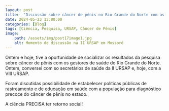 ```yaml
---
layout: post
title:  "Discussão sobre câncer de pênis no Rio Grande do Norte com as regionais de saúde"
date: 2024-05-23 13:00:00
categories: [Blog]
tags: [Ciência, Pesquisa, URSAP, Câncer de Pênis]
image: 
    path: /assets/img/post17image1.jpg
    alt: Momento de discussão na II URSAP em Mossoró
---
```


Ontem e hoje, tive a oportunidade de socializar os resultados da pesquisa sobre câncer de pênis com os gestores de saúde do Rio Grande do Norte. Ontem, conversei com so secretários de saúde da II URSAP e, hoje, com a VIII URSAP.

Foram discutidas possibilidade de estabelecer políticas públicas de rastreamento e de educação em saúde com a população para diagnóstico precoce do câncer de pênis no estado.

A ciência PRECISA ter retorno social!